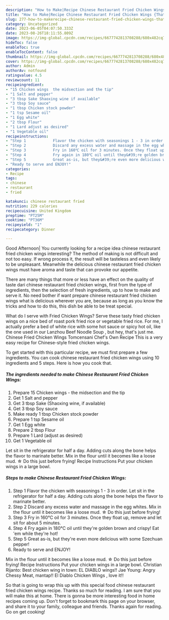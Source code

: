 ```yaml
---
description: "How to Make|Recipe Chinese Restaurant Fried Chicken Wings {That is Simple"
title: "How to Make|Recipe Chinese Restaurant Fried Chicken Wings {That is Simple"
slug: 277-how-to-makerecipe-chinese-restaurant-fried-chicken-wings-that-is-simple
category: Uncategorized
date: 2023-06-05T04:07:50.333Z
date: 2023-08-26T18:11:55.809Z
image: https://img-global.cpcdn.com/recipes/6677742813708288/680x482cq70/chinese-restaurant-fried-chicken-wings-recipe-main-photo.jpg
hideToc: false
enableToc: true
enableTocContent: false
thumbnail: https://img-global.cpcdn.com/recipes/6677742813708288/680x482cq70/chinese-restaurant-fried-chicken-wings-recipe-main-photo.jpg
cover: https://img-global.cpcdn.com/recipes/6677742813708288/680x482cq70/chinese-restaurant-fried-chicken-wings-recipe-main-photo.jpg
author: Admin
authorAv: notfound
ratingvalue: 4.5
reviewcount: 11
recipeingredient:
- "15 Chicken wings  the midsection and the tip"
- "1 Salt and pepper"
- "3 tbsp Sake Shaoxing wine if available"
- "3 tbsp Soy sauce"
- "1 tbsp Chicken stock powder"
- "1 tsp Sesame oil"
- "1 Egg white"
- "2 tbsp Flour"
- "1 Lard adjust as desired"
- "1 Vegetable oil"
recipeinstructions:
- "Step 1            Flavor the chicken with seasonings 1 - 3 in order. Let sit in the refrigerator for half a day. Adding cuts along the bone helps the flavor to marinate better."
- "Step 2            Discard any excess water and massage in the egg whites. Mix in the flour until it becomes like a loose mud. ☆ Do this just before frying!"
- "Step 3            Fry in 160℃ oil for 3 minutes. Once they float up, remove and let sit for about 5 minutes."
- "Step 4            Fry again in 180℃ oil until they&#39;re golden brown and crispy! Eat &#39;em while they&#39;re hot!"
- "Step 5            Great as-is, but they&#39;re even more delicious with some Szechuan pepper!"
- "Ready to serve and ENJOY!"
categories:
- Recipe
tags:
- chinese
- restaurant
- fried

katakunci: chinese restaurant fried 
nutrition: 229 calories
recipecuisine: United Kingdom
preptime: "PT25M"
cooktime: "PT36M"
recipeyield: "1"
recipecategory: Dinner

---
```



Good Afternoon| You currently looking for a recipe idea chinese restaurant fried chicken wings interesting? The method of making is not difficult and not too easy. If wrong process it, the result will be tasteless and even likely to be unpleasant. Meanwhile the delicious chinese restaurant fried chicken wings must have aroma and taste that can provoke our appetite.






There are many things that more or less have an effect on the quality of taste dari chinese restaurant fried chicken wings, first from the type of ingredients, then the selection of fresh ingredients, up to how to make and serve it. No need bother if want prepare chinese restaurant fried chicken wings what is delicious wherever you are, because as long as you know the tricks and how to do this, this dish be able to be treat  special.


What do I serve with Fried Chicken Wings? Serve these tasty fried chicken wings on a nice bed of roast pork fried rice or vegetable fried rice. For me, I actually prefer a bed of white rice with some hot sauce or spicy hot oil, like the one used in our Lanzhou Beef Noodle Soup , but hey, that&#39;s just me. Chinese Fried Chicken Wings Tomcensani Chef&#39;s Own Recipe This is a very easy recipe for Chinese-style fried chicken wings.


To get started with this particular recipe, we must first prepare a few ingredients. You can cook chinese restaurant fried chicken wings using 10 ingredients and 5 steps. Here is how you cook that.

<!--inarticleads1-->

##### The ingredients needed to make Chinese Restaurant Fried Chicken Wings:

1. Prepare 15 Chicken wings - the midsection and the tip
1. Get 1 Salt and pepper
1. Get 3 tbsp Sake (Shaoxing wine, if available)
1. Get 3 tbsp Soy sauce
1. Make ready 1 tbsp Chicken stock powder
1. Prepare 1 tsp Sesame oil
1. Get 1 Egg white
1. Prepare 2 tbsp Flour
1. Prepare 1 Lard (adjust as desired)
1. Get 1 Vegetable oil


Let sit in the refrigerator for half a day. Adding cuts along the bone helps the flavor to marinate better. Mix in the flour until it becomes like a loose mud. ☆ Do this just before frying! Recipe Instructions Put your chicken wings in a large bowl. 

<!--inarticleads2-->

##### Steps to make Chinese Restaurant Fried Chicken Wings:

1. Step 1            Flavor the chicken with seasonings 1 - 3 in order. Let sit in the refrigerator for half a day. Adding cuts along the bone helps the flavor to marinate better.
1. Step 2            Discard any excess water and massage in the egg whites. Mix in the flour until it becomes like a loose mud. ☆ Do this just before frying!
1. Step 3            Fry in 160℃ oil for 3 minutes. Once they float up, remove and let sit for about 5 minutes.
1. Step 4            Fry again in 180℃ oil until they&#39;re golden brown and crispy! Eat &#39;em while they&#39;re hot!
1. Step 5            Great as-is, but they&#39;re even more delicious with some Szechuan pepper!
1. Ready to serve and ENJOY!

Mix in the flour until it becomes like a loose mud. ☆ Do this just before frying! Recipe Instructions Put your chicken wings in a large bowl. Christian Rijanto: Best chicken wing in town: EL DIABLO wings!! Jae Young: Angry Chessy Meat, mantap!! El Diablo Chicken Wings , love it!! 

So that is going to wrap this up with this special food chinese restaurant fried chicken wings recipe. Thanks so much for reading. I am sure that you will make this at home. There is gonna be more interesting food in home recipes coming up. Don't forget to bookmark this page on your browser, and share it to your family, colleague and friends. Thanks again for reading. Go on get cooking!
